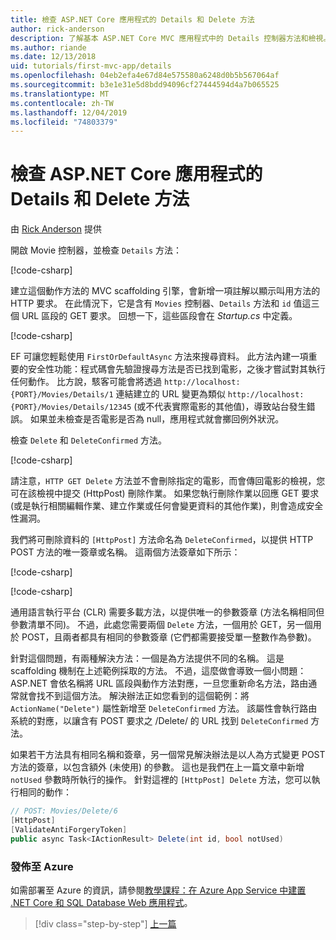 ```yaml
---
title: 檢查 ASP.NET Core 應用程式的 Details 和 Delete 方法
author: rick-anderson
description: 了解基本 ASP.NET Core MVC 應用程式中的 Details 控制器方法和檢視。
ms.author: riande
ms.date: 12/13/2018
uid: tutorials/first-mvc-app/details
ms.openlocfilehash: 04eb2efa4e67d84e575580a6248d0b5b567064af
ms.sourcegitcommit: b3e1e31e5d8bdd94096cf27444594d4a7b065525
ms.translationtype: MT
ms.contentlocale: zh-TW
ms.lasthandoff: 12/04/2019
ms.locfileid: "74803379"
---
```

# <a name="examine-the-details-and-delete-methods-of-an-aspnet-core-app"></a>檢查 ASP.NET Core 應用程式的 Details 和 Delete 方法

由 [Rick Anderson](https://twitter.com/RickAndMSFT) 提供

開啟 Movie 控制器，並檢查 `Details` 方法：

[!code-csharp[](start-mvc/sample/MvcMovie22/Controllers/MoviesController.cs?name=snippet_details)]

建立這個動作方法的 MVC scaffolding 引擎，會新增一項註解以顯示叫用方法的 HTTP 要求。 在此情況下，它是含有 `Movies` 控制器、`Details` 方法和 `id` 值這三個 URL 區段的 GET 要求。 回想一下，這些區段會在 *Startup.cs* 中定義。

[!code-csharp[](start-mvc/sample/MvcMovie3/Startup.cs?highlight=5&name=snippet_1)]

EF 可讓您輕鬆使用 `FirstOrDefaultAsync` 方法來搜尋資料。 此方法內建一項重要的安全性功能：程式碼會先驗證搜尋方法是否已找到電影，之後才嘗試對其執行任何動作。 比方說，駭客可能會將透過 `http://localhost:{PORT}/Movies/Details/1` 連結建立的 URL 變更為類似 `http://localhost:{PORT}/Movies/Details/12345` (或不代表實際電影的其他值)，導致站台發生錯誤。 如果並未檢查是否電影是否為 null，應用程式就會擲回例外狀況。

檢查 `Delete` 和 `DeleteConfirmed` 方法。

[!code-csharp[](start-mvc/sample/MvcMovie22/Controllers/MoviesController.cs?name=snippet_delete)]

請注意，`HTTP GET Delete` 方法並不會刪除指定的電影，而會傳回電影的檢視，您可在該檢視中提交 (HttpPost) 刪除作業。 如果您執行刪除作業以回應 GET 要求 (或是執行相關編輯作業、建立作業或任何會變更資料的其他作業)，則會造成安全性漏洞。

我們將可刪除資料的 `[HttpPost]` 方法命名為 `DeleteConfirmed`，以提供 HTTP POST 方法的唯一簽章或名稱。 這兩個方法簽章如下所示：

[!code-csharp[](start-mvc/sample/MvcMovie/Controllers/MoviesController.cs?name=snippet_delete2)]

[!code-csharp[](start-mvc/sample/MvcMovie/Controllers/MoviesController.cs?name=snippet_delete3)]

通用語言執行平台 (CLR) 需要多載方法，以提供唯一的參數簽章 (方法名稱相同但參數清單不同)。 不過，此處您需要兩個 `Delete` 方法，一個用於 GET，另一個用於 POST，且兩者都具有相同的參數簽章 (它們都需要接受單一整數作為參數)。

針對這個問題，有兩種解決方法：一個是為方法提供不同的名稱。 這是 scaffolding 機制在上述範例採取的方法。 不過，這麼做會導致一個小問題：ASP.NET 會依名稱將 URL 區段與動作方法對應，一旦您重新命名方法，路由通常就會找不到這個方法。 解決辦法正如您看到的這個範例：將 `ActionName("Delete")` 屬性新增至 `DeleteConfirmed` 方法。 該屬性會執行路由系統的對應，以讓含有 POST 要求之 /Delete/ 的 URL 找到 `DeleteConfirmed` 方法。

如果若干方法具有相同名稱和簽章，另一個常見解決辦法是以人為方式變更 POST 方法的簽章，以包含額外 (未使用) 的參數。 這也是我們在上一篇文章中新增 `notUsed` 參數時所執行的操作。 針對這裡的 `[HttpPost] Delete` 方法，您可以執行相同的動作：

```csharp
// POST: Movies/Delete/6
[HttpPost]
[ValidateAntiForgeryToken]
public async Task<IActionResult> Delete(int id, bool notUsed)
```

### <a name="publish-to-azure"></a>發佈至 Azure

如需部署至 Azure 的資訊，請參閱[教學課程：在 Azure App Service 中建置 .NET Core 和 SQL Database Web 應用程式](/azure/app-service/app-service-web-tutorial-dotnetcore-sqldb)。

> [!div class="step-by-step"]
> [上一篇](validation.md)
